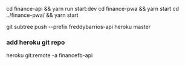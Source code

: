 cd finance-api && yarn run start:dev
cd finance-pwa && yarn start
cd ../finance-pwa/ && yarn start

git subtree push --prefix freddybarrios-api heroku master

### add heroku git repo
heroku git:remote -a financefb-api